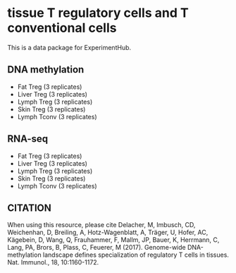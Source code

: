 # tissue T regulatory cells and T conventional cells
This is a data package for ExperimentHub.

## DNA methylation

* Fat Treg (3 replicates)
* Liver Treg (3 replicates)
* Lymph Treg (3 replicates)
* Skin Treg (3 replicates)
* Lymph Tconv (3 replicates)

## RNA-seq

* Fat Treg (3 replicates)
* Liver Treg (3 replicates)
* Lymph Treg (3 replicates)
* Skin Treg (3 replicates)
* Lymph Tconv (3 replicates)

## CITATION

When using this resource, please cite Delacher, M, Imbusch, CD, Weichenhan, D, Breiling, A, Hotz-Wagenblatt, A, Träger, U, Hofer, AC, Kägebein, D, Wang, Q, Frauhammer, F, Mallm, JP, Bauer, K, Herrmann, C, Lang, PA, Brors, B, Plass, C, Feuerer, M (2017). Genome-wide DNA-methylation landscape defines specialization of regulatory T cells in tissues. Nat. Immunol., 18, 10:1160-1172.
